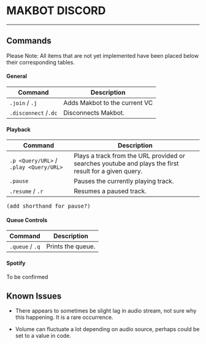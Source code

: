 # MAKBOT DISCORD

----------

## Commands

Please Note: All items that are not yet implemented have been placed below their corresponding tables.

#### General

| Command                 | Description                            |
| ------------------------| ---------------------------------------|
| `.join` / `.j`          | Adds Makbot to the current VC          | 
| `.disconnect` /`.dc`    | Disconnects Makbot.                    | 


#### Playback
| Command                 | Description                             |
| ------------------------| ----------------------------------------|
| `.p <Query/URL>` / `.play <Query/URL>`  | Plays a track from the URL provided or searches youtube and plays the first result for a given query.             | 
| `.pause`                | Pauses the currently playing track.     | 
| `.resume` / `.r`        | Resumes a paused track.                 | 

<pre>(add shorthand for pause?)</pre>


#### Queue Controls
| Command                 | Description                             |
| ------------------------| ----------------------------------------|
| `.queue` / `.q`         | Prints the queue.                       | 


#### Spotify
To be confirmed

## Known Issues

* There appears to sometimes be slight lag in audio stream, not sure why this happening. It is a rare occurrence.

* Volume can fluctuate a lot depending on audio source, perhaps could be set to a value in code.
